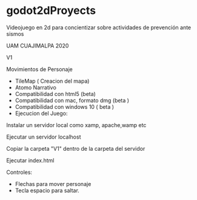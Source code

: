 # godot2dProyects

Videojuego en 2d para concientizar sobre actividades de prevención ante sismos

UAM CUAJIMALPA 2020

V1

Movimientos de Personaje
- TileMap ( Creacion del mapa)
- Atomo Narrativo
- Compatibilidad con html5 (beta)
- Compatibilidad con mac, formato dmg (beta )
- Compatibilidad con windows 10 ( beta )
- Ejecucion del Juego:

Instalar un servidor local como xamp, apache,wamp etc

Ejecutar un servidor localhost

Copiar la carpeta "V1" dentro de la carpeta del servidor

Ejecutar index.html

Controles:
- Flechas para mover personaje 
- Tecla espacio para saltar.
